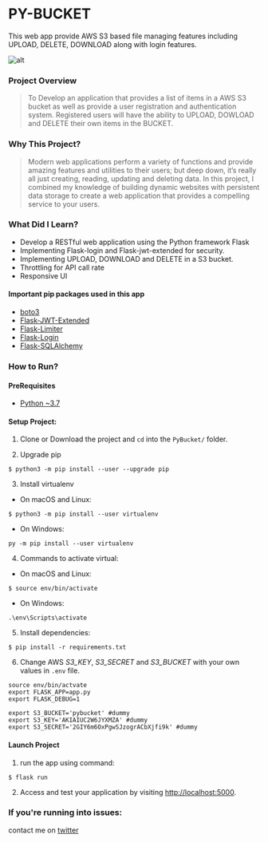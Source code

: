 # PY-BUCKET
This web app provide AWS S3 based file managing features including UPLOAD, DELETE, DOWNLOAD along with login features.

![alt](https://i.ibb.co/myrY9Zb/output-onlinepngtools.png)

### Project Overview
> To Develop an application that provides a list of items in a AWS S3 bucket as well as provide a user registration and authentication system. Registered users will have the ability to UPLOAD, DOWLOAD and DELETE their own items in the BUCKET.

### Why This Project?
> Modern web applications perform a variety of functions and provide amazing features and utilities to their users; but deep down, it’s really all just creating, reading, updating and deleting data. In this project, I combined my knowledge of building dynamic websites with persistent data storage to create a web application that provides a compelling service to your users.

### What Did I Learn?
  * Develop a RESTful web application using the Python framework Flask
  * Implementing Flask-login and Flask-jwt-extended for security.
  * Implementing UPLOAD, DOWNLOAD and DELETE in a S3 bucket.
  * Throttling for API call rate
  * Responsive UI
  
  #### Important **pip** packages used in this app
  * [boto3](https://pypi.org/project/boto3/)
  * [Flask-JWT-Extended](https://pypi.org/project/Flask-JWT-Extended/)
  * [Flask-Limiter](https://pypi.org/project/Flask-Limiter/)
  * [Flask-Login](https://pypi.org/project/Flask-Login/)
  * [Flask-SQLAlchemy](https://pypi.org/project/Flask-SQLAlchemy/)

### How to Run?

#### PreRequisites
  * [Python ~3.7](https://www.python.org/)
  
#### Setup Project:
  1. Clone or Download the project and `cd` into the `PyBucket/` folder.

  2. Upgrade pip
   ```
   $ python3 -m pip install --user --upgrade pip
   ```

  3. Install virtualenv
  - On macOS and Linux:
  ```
  $ python3 -m pip install --user virtualenv
  ```

  - On Windows:
  ```
  py -m pip install --user virtualenv
  ```

  4. Commands to activate virtual:

  - On macOS and Linux:
  ```
  $ source env/bin/activate
  ```

  - On Windows:
  ```
  .\env\Scripts\activate
  ```

  5. Install dependencies:
  ```
  $ pip install -r requirements.txt
  ```

  6. Change AWS *S3_KEY*, *S3_SECRET* and *S3_BUCKET* with your own values in `.env` file.
  ```
  source env/bin/actvate
  export FLASK_APP=app.py
  export FLASK_DEBUG=1

  export S3_BUCKET='pybucket' #dummy
  export S3_KEY='AKIAIUC2W6JYXMZA' #dummy
  export S3_SECRET='2GIY6m6OxPgwSJzogrACbXjfi9k' #dummy
  ```

#### Launch Project
  1. run the app using command:
  ```
  $ flask run
  ```
  
  2. Access and test your application by visiting [http://localhost:5000](http://localhost:5000).


### If you're running into issues:
contact me on [twitter](https://www.twitter.com/harshsahu97/)
